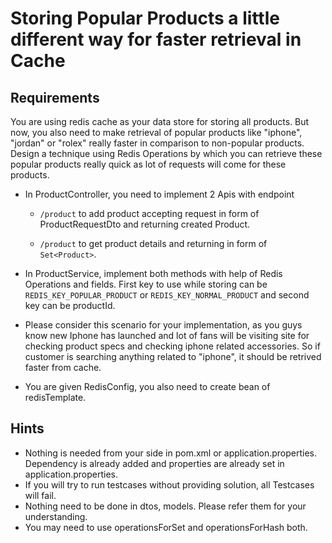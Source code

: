 # Storing Popular Products a little different way for faster retrieval in Cache

## Requirements

You are using redis cache as your data store for storing all products. But now, you also need to make retrieval of popular products like "iphone", "jordan" or "rolex" really faster in comparison to non-popular products. Design a technique using Redis Operations by which you can retrieve these popular products really quick as lot of requests will come for these products.

- In ProductController, you need to implement 2 Apis with endpoint
        
     - `/product`  to add product accepting request in form of ProductRequestDto and returning created Product.      
     
     - `/product` to get product details and returning in form of `Set<Product>`.

- In ProductService, implement both methods with help of Redis Operations and fields. First key to use while storing can be `REDIS_KEY_POPULAR_PRODUCT` or `REDIS_KEY_NORMAL_PRODUCT` and second key can be productId.
- Please consider this scenario for your implementation, as you guys know new Iphone has launched and lot of fans will be visiting site for checking product specs and checking iphone related accessories. So if customer is searching anything related to "iphone", it should be retrived faster from cache.

- You are given RedisConfig, you also need to create bean of redisTemplate.

## Hints

- Nothing is needed from your side in pom.xml or application.properties. Dependency is already added and properties are already set in application.properties.
- If you will try to run testcases without providing solution, all Testcases will fail.
- Nothing need to be done in dtos, models. Please refer them for your understanding.
- You may need to use operationsForSet and operationsForHash both.
